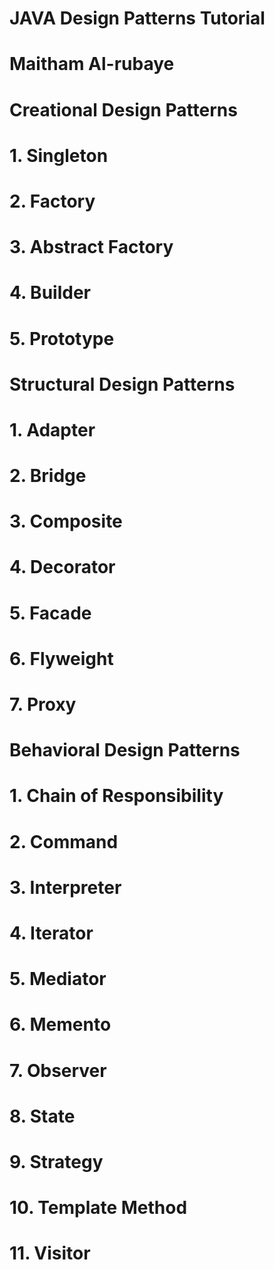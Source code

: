 # JAVA Design Patterns Tutorial
# Maitham Al-rubaye

# Creational Design Patterns
# 1. Singleton
# 2. Factory
# 3. Abstract Factory
# 4. Builder
# 5. Prototype

# Structural Design Patterns
# 1. Adapter
# 2. Bridge
# 3. Composite
# 4. Decorator
# 5. Facade
# 6. Flyweight
# 7. Proxy

# Behavioral Design Patterns
# 1. Chain of Responsibility
# 2. Command
# 3. Interpreter
# 4. Iterator
# 5. Mediator
# 6. Memento
# 7. Observer
# 8. State
# 9. Strategy
# 10. Template Method
# 11. Visitor



